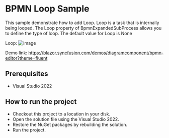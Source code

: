 # BPMN Loop Sample

This sample demonstrate how to add Loop. Loop is a task that is internally being looped. The Loop property of BpmnExpandedSubProcess allows you to define the type of loop. The default value for Loop is None

Loop:
![image](https://user-images.githubusercontent.com/77827252/215399020-61526e04-9e1b-4fff-94f2-3137ab8a259f.png)

Demo link:
https://blazor.syncfusion.com/demos/diagramcomponent/bpmn-editor?theme=fluent

## Prerequisites

* Visual Studio 2022

## How to run the project

* Checkout this project to a location in your disk.
* Open the solution file using the Visual Studio 2022.
* Restore the NuGet packages by rebuilding the solution.
* Run the project.
